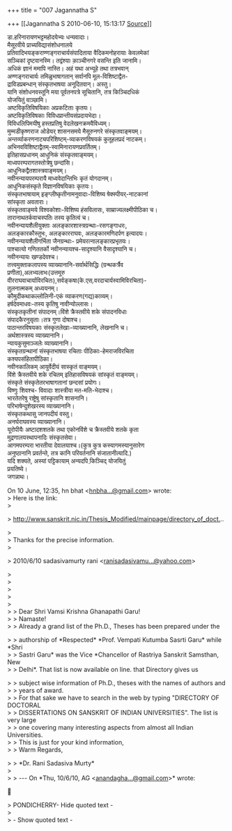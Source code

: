 +++
title = "007 Jagannatha S"

+++
[[Jagannatha S	2010-06-10, 15:13:17 [Source](https://groups.google.com/g/bvparishat/c/Rjgf5_8qoUs)]]



डा.हरिनारायणभट्टमहोदयेभ्यः धन्यवादाः।  
मैसूरवीये प्राच्यविद्यासंशोधनालये  
प्रतिवादिभयङ्कराण्णङ्गराचार्यसंपादिताया वैदिकमनोहरायाः केवलमेकां  
सञ्चिकां दृष्टवानस्मि। तद्वंश्याः का़ञ्चीनगरे वसन्ति इति जानामि।  
अधिकं ज्ञानं ममापि नास्ति। अहं यथा अभ्यूहे तथा तत्रभवान्  
अण्णङ्गराचार्यः तमिळुभाषागतान् सर्वानपि मूल-विशिष्टाद्वैत-  
द्राविडप्रबन्धान् संस्कृतभाषया अनूदितवान्। अस्तु।  
यानि संशोधनवस्तूनि मया पूर्वतनपत्रे सूचितानि, तत्र किञ्चिदधिकं  
योजयितुं वाञ्छामि।  
अष्टविकृतिविषयिकाः अप्रकटिताः कृतयः।  
अष्टविकृतिविषकाः विविधप्रान्तीयसंप्रदायभेदाः।  
विविधलिपिमयीषु हस्तप्रतिषु वेदलेखनक्रमवैविध्यम्।  
मुम्मडीकृष्णराज ओडेयर् शासनसमये मैसूरुनगरे संस्कृतवाङ्मयम्।  
अन्तर्व्याकरणनाट्यपरिशिष्टम्-व्याकरणविषयकं कुतूहलप्रदं नाटकम्।  
अभिनवविशिष्टाद्वैतम्-स्वामिनारायणप्रवर्तितम्।  
इतिहासप्रधानम् आधुनिकं संस्कृतवाङ्मयम्।  
माध्वपरम्परागतस्तोत्रेषु छन्दांसि।  
आधुनिकद्वैतशास्त्रवाङ्मयम्।  
नवीनन्यायपरम्परायै माध्ववेदान्तिभिः कृतं योगदानम्।  
आधुनिकसंस्कृते विज्ञानविषयिकाः कृतयः।  
संस्कृतभाषायाम् इङ्ग्लीष्कृतीनामनुवादाः-विशिष्य षेक्स्पीयर्-नाटकानां  
सांस्कृता अवताराः।  
संस्कृतवाङ्मये विश्वकोशाः-विशिष्य हंसविलासः, साम्राज्यलक्ष्मीपीठिका च।  
तारानाथतर्कवाचस्पतिः तस्य कृतित्वं च।  
नवीनन्यायशैलीयुक्ताः अलङ्कारशास्त्रग्रन्थाः-रसगङ्गाधरः,  
अलङ्कारकौस्तुभः, अलङ्कारराघवः, अलङ्कारमणिदर्पण इत्यादयः।  
नवीनन्यायशैलीगर्भिता जैनग्रन्थाः- प्रमेयरत्नालङ्कारप्रभृतयः।  
पाश्चात्यो गणिततर्को नवीनन्यायश्च-सादृश्यानि वैसादृश्यानि च।  
नवीनन्यायः खण्डदेवश्च।  
तत्त्वमुक्ताकलापस्य व्याख्यानानि-सर्वार्थसिद्धिः (ग्रन्थकर्त्रैव  
प्रणीता),अलभ्यलाभः(उत्तमूरु  
वीरराघवाचार्याविरचितः),सर्वङ्कषा(के.एस्.वरदाचार्यस्वामिविरचिता)-  
तुलनात्मकम् अध्ययनम्।  
कौमुदीकथाकल्लोलिनी-एकं व्याकरण(गद्य)काव्यम्।  
हर्षदेवमाधवः-तस्य कृतिषु नावीन्योल्लासः।  
संस्कृतकृतीनां संपादनम्।विंशे क्रैस्तवीये शके संपादनविधाः  
संपादकैरनुसृताः।तत्र गुणा दोषाश्च।  
पाठान्तरविषयकाः संस्कृतलेखाः-व्याख्यानानि, लेखनानि च।  
अर्थशास्त्रस्य व्याख्यानानि।  
न्यायकुसुमाञ्जलेः व्याख्यानानि।  
संस्कृतग्रन्थानां संस्कृतभाषया रचिताः पीठिकाः-हेमराजविरचिता  
कश्यपसंहितापीठिका।  
नवीनकालिकम् आयुर्वेदीयं सास्कृतं वाङ्मयम्।  
विंशे क्रैस्तवीये शके रचितम् इतिहासविषयकं सांस्कृतं वाङ्मयम्।  
संस्कृते संस्कृतेतरभाषागतानां छन्दसां प्रयोगः।  
विष्णुः शिवश्च- विवादाः शास्त्रीया मत-मति-भेदाश्च।  
भारतेतरेषु राष्ट्रेषु सांस्कृतानि शासनानि।  
परिभाषेन्दुशेखरस्य व्याख्यानानि।  
संस्कृतकथासु जानपदीयं वस्तु।  
अनर्घराघवस्य व्याख्यानानि।  
यूरोपीयैः अष्टादशशतके तथा एकोनविंशे च क्रैस्तवीये शतके कृता  
मुद्रणालयस्थापनादिः संस्कृतसेवा।  
आगमपरम्परा भारतीया देवालयाश्च।(कुत्र कुत्र कस्यागमस्यानुसारेण  
अनुष्ठानानि प्रवर्तन्ते, तत्र कानि परिवर्तनानि संजातानीत्यादि.)  
यदि शक्यते, अस्यां पट्टिकायाम् अन्यदपि कि़ञ्चिद् योजयितुं  
प्रयतिष्ये।  
जगन्नाथः।

On 10 June, 12:35, hn bhat \<[hnbha...@gmail.com]()\> wrote:  
\> Here is the link:  
\>  

\> <http://www.sanskrit.nic.in/Thesis_Modified/mainpage/directory_of_doct.>..

  
\>  
\> Thanks for the precise information.  
\>  

\> 2010/6/10 sadasivamurty rani \<[ranisadasivamu...@yahoo.com]()\>

  
\>  
\>  
\>  
\>  
\>  
\> \> Dear Shri Vamsi Krishna Ghanapathi Garu!  
\> \> Namaste!  
\> \> Already a grand list of the Ph.D., Theses has been prepared under the  

\> \> authorship of \*Respected\* \*Prof. Vempati Kutumba Sasrti Garu\* while \*Shri  
\> \> Sastri Garu\* was the Vice \*Chancellor of Rastriya Sanskrit Samsthan, New  
\> \> Delhi\*. That list is now available on line. that Directory gives us

  
\> \> subject wise information of Ph.D., theses with the names of authors and  
\> \> years of award.  
\> \> For that sake we have to search in the web by typing "DIRECTORY OF DOCTORAL  
\> \> DISSERTATIONS ON SANSKRIT OF INDIAN UNIVERSITIES". The list is very large  
\> \> one covering many interesting aspects from almost all Indian Universities.  
\> \> This is just for your kind information,  
\> \> Warm Regards,  

\> \> \*Dr. Rani Sadasiva Murty\*  
\>  
\> \> --- On \*Thu, 10/6/10, AG \<[anandagha...@gmail.com]()\>\* wrote:



\> PONDICHERRY- Hide quoted text -  
\>  
\> - Show quoted text -

